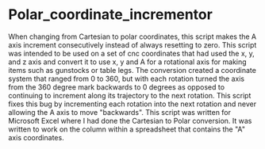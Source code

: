 # Polar_coordinate_incrementor
When changing from Cartesian to polar coordinates, this script makes the A axis increment consecutively instead of always resetting to zero.
This script was intended to be used on a set of cnc coordinates that had used the x, y, and z axis and convert it to use x, y and A for a rotational axis for making items such as gunstocks or table legs. The conversion created a coordinate system that ranged from 0 to 360, but with each rotation turned the axis from the 360 degree mark backwards to 0 degrees as opposed to continuing to increment along its trajectory to the next rotation. 
This script fixes this bug by incrementing each rotation into the next rotation and never allowing the A axis to move "backwards".
This script was written for Microsoft Excel where I had done the Cartesian to Polar conversion. It was written to work on the column within a spreadsheet that contains the "A" axis coordinates. 
